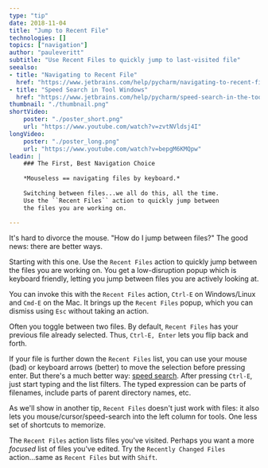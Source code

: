 ```yaml
---
type: "tip"
date: 2018-11-04
title: "Jump to Recent File"
technologies: []
topics: ["navigation"]
author: "pauleveritt"
subtitle: "Use Recent Files to quickly jump to last-visited file"
seealso:
- title: "Navigating to Recent File"
  href: "https://www.jetbrains.com/help/pycharm/navigating-to-recent-file.html"      
- title: "Speed Search in Tool Windows"
  href: "https://www.jetbrains.com/help/pycharm/speed-search-in-the-tool-windows.html"  
thumbnail: "./thumbnail.png"
shortVideo:
    poster: "./poster_short.png"
    url: "https://www.youtube.com/watch?v=zvtNVldsj4I"
longVideo:
    poster: "./poster_long.png"
    url: "https://www.youtube.com/watch?v=bepgM6KMQpw"
leadin: |
    ### The First, Best Navigation Choice
    
    *Mouseless == navigating files by keyboard.*
    
    Switching between files...we all do this, all the time. 
    Use the ``Recent Files`` action to quickly jump between 
    the files you are working on.
    
---
```


It's hard to divorce the mouse. "How do I jump between files?" The 
good news: there are better ways.

Starting with this one. Use the ``Recent Files`` action to quickly 
jump between the files you are working on. You get a low-disruption 
popup which is keyboard friendly, letting you jump between files you 
are actively looking at.

You can invoke this with the `Recent Files` action, `Ctrl-E` on 
Windows/Linux and `Cmd-E` on the Mac. It brings up the `Recent Files` 
popup, which you can dismiss using `Esc` without taking an action.

Often you toggle between two files. By default, `Recent Files` has 
your previous file already selected. Thus, `Ctrl-E, Enter` lets you 
flip back and forth.

If your file is further down the `Recent Files` list, you can use 
your mouse (bad) or keyboard arrows (better) to move the selection 
before pressing enter. But there's a much better way: 
[speed search](https://www.jetbrains.com/help/pycharm/speed-search-in-the-tool-windows.html). 
After pressing `Ctrl-E`, just start typing and the list filters. The 
typed expression can be parts of filenames, include parts of parent 
directory names, etc.

As we'll show in another tip, `Recent Files` doesn't just work with 
files: it also lets you mouse/cursor/speed-search into the left 
column for tools. One less set of shortcuts to memorize.

The ``Recent Files`` action lists files you've visited. Perhaps you want 
a more *focused* list of files you've edited. Try the 
``Recently Changed Files`` action...same as ``Recent Files`` but with 
``Shift``.
